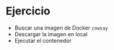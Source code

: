 # Ejercicio
- Buscar una imagen de Docker `cowsay`
- Descargar la imagen en local
- Ejecutar el contenedor